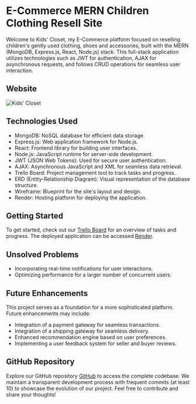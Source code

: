 # E-Commerce MERN Children Clothing Resell Site

Welcome to Kids' Closet, my E-Commerce platform focused on reselling children's gently used clothing, shoes and accessories, built with the MERN (MongoDB, Express.js, React, Node.js) stack. This full-stack application utilizes technologies such as JWT for authentication, AJAX for asynchronous requests, and follows CRUD operations for seamless user interaction.

## Website 
![Kids' Closet](https://kidss-closet.onrender.com)


## Technologies Used
- MongoDB: NoSQL database for efficient data storage.
- Express.js: Web application framework for Node.js.
- React: Frontend library for building user interfaces.
- Node.js: JavaScript runtime for server-side development.
- JWT (JSON Web Tokens): Used for secure user authentication.
- AJAX: Asynchronous JavaScript and XML for seamless data retrieval.
- Trello Board: Project management tool to track tasks and progress.
- ERD (Entity-Relationship Diagram): Visual representation of the database structure.
- Wireframe: Blueprint for the site's layout and design.
- Render: Hosting platform for deploying the application.

## Getting Started
To get started, check out our [Trello Board](https://trello.com/invite/b/ZFxIH9OY/ATTIbf31afe8ee047618fe93acb8d609c8ebE2984F7A/kids-closet) for an overview of tasks and progress. The deployed application can be accessed [Render](https://kidss-closet.onrender.com/).

## Unsolved Problems
- Incorporating real-time notifications for user interactions.
- Optimizing performance for a larger number of concurrent users.

## Future Enhancements
This project serves as a foundation for a more sophisticated platform. Future enhancements may include:
- Integration of a payment gateway for seamless transactions.
- Integration of a shipping gateway for seamless delivery.
- Enhanced recommendation engine based on user preferences.
- Implementing a user feedback system for seller and buyer reviews.

## GitHub Repository
Explore our GitHub repository [GitHub](https://github.com/Krisluvoh/Kids-Closet.git) to access the complete codebase. We maintain a transparent development process with frequent commits (at least 10) to showcase the evolution of our project. Feel free to contribute and share your thoughts!
